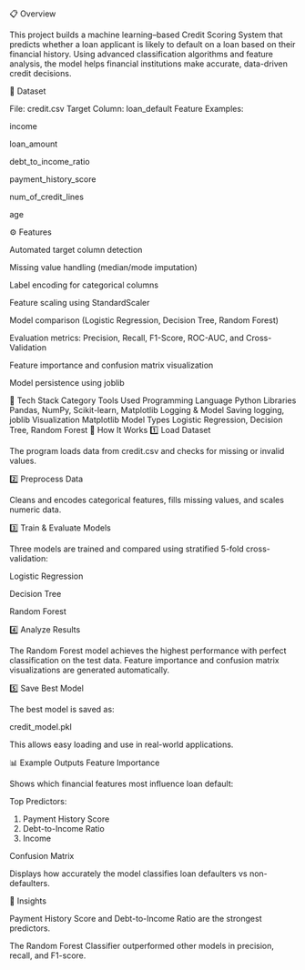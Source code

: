 📋 Overview

This project builds a machine learning–based Credit Scoring System that predicts whether a loan applicant is likely to default on a loan based on their financial history.
Using advanced classification algorithms and feature analysis, the model helps financial institutions make accurate, data-driven credit decisions.

📂 Dataset

File: credit.csv
Target Column: loan_default
Feature Examples:

income

loan_amount

debt_to_income_ratio

payment_history_score

num_of_credit_lines

age

⚙️ Features

Automated target column detection

Missing value handling (median/mode imputation)

Label encoding for categorical columns

Feature scaling using StandardScaler

Model comparison (Logistic Regression, Decision Tree, Random Forest)

Evaluation metrics: Precision, Recall, F1-Score, ROC-AUC, and Cross-Validation

Feature importance and confusion matrix visualization

Model persistence using joblib

🧩 Tech Stack
Category	Tools Used
Programming Language	Python
Libraries	Pandas, NumPy, Scikit-learn, Matplotlib
Logging & Model Saving	logging, joblib
Visualization	Matplotlib
Model Types	Logistic Regression, Decision Tree, Random Forest
🚀 How It Works
1️⃣ Load Dataset

The program loads data from credit.csv and checks for missing or invalid values.

2️⃣ Preprocess Data

Cleans and encodes categorical features, fills missing values, and scales numeric data.

3️⃣ Train & Evaluate Models

Three models are trained and compared using stratified 5-fold cross-validation:

Logistic Regression

Decision Tree

Random Forest

4️⃣ Analyze Results

The Random Forest model achieves the highest performance with perfect classification on the test data.
Feature importance and confusion matrix visualizations are generated automatically.

5️⃣ Save Best Model

The best model is saved as:

credit_model.pkl


This allows easy loading and use in real-world applications.

📊 Example Outputs
Feature Importance

Shows which financial features most influence loan default:

Top Predictors:
1. Payment History Score
2. Debt-to-Income Ratio
3. Income

Confusion Matrix

Displays how accurately the model classifies loan defaulters vs non-defaulters.

🧠 Insights

Payment History Score and Debt-to-Income Ratio are the strongest predictors.

The Random Forest Classifier outperformed other models in precision, recall, and F1-score.

